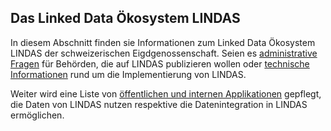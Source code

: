 ## Das Linked Data Ökosystem LINDAS

In diesem Abschnitt finden sie Informationen zum Linked Data Ökosystem LINDAS der schweizerischen Eigdgenossenschaft. Seien es [administrative Fragen](/documentation/admin/) für Behörden, die auf LINDAS publizieren wollen oder [technische Informationen](/documentation/technical/) rund um die Implementierung von LINDAS.

Weiter wird eine Liste von [öffentlichen und internen Applikationen](/documentation/applications/) gepflegt, die Daten von LINDAS nutzen respektive die Datenintegration in LINDAS ermöglichen.
